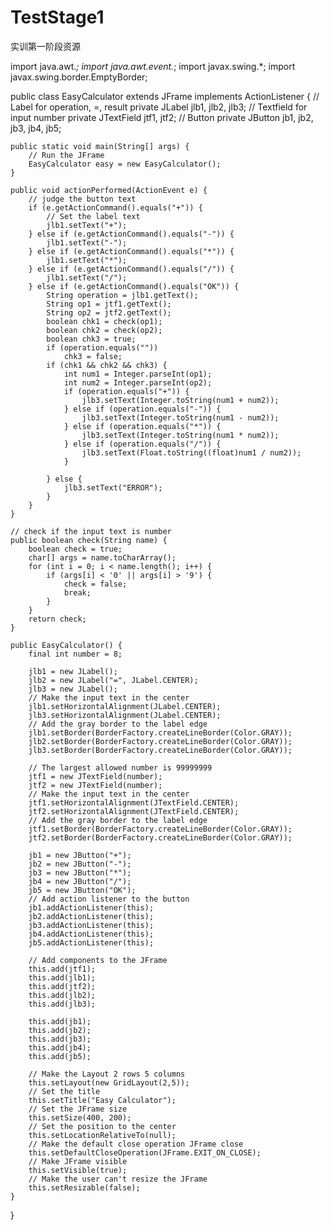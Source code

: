 # TestStage1
实训第一阶段资源


import java.awt.*;
import java.awt.event.*;
import javax.swing.*;
import javax.swing.border.EmptyBorder;

public class EasyCalculator extends JFrame implements ActionListener {
	// Label for operation, =, result
	private JLabel jlb1, jlb2, jlb3;
	// Textfield for input number
	private JTextField jtf1, jtf2; 
	// Button
	private JButton jb1, jb2, jb3, jb4, jb5; 
	
	public static void main(String[] args) {
		// Run the JFrame
		EasyCalculator easy = new EasyCalculator(); 
	}
	
	public void actionPerformed(ActionEvent e) {
		// judge the button text
		if (e.getActionCommand().equals("+")) {
			// Set the label text 
			jlb1.setText("+"); 
		} else if (e.getActionCommand().equals("-")) {
			jlb1.setText("-");
		} else if (e.getActionCommand().equals("*")) {
			jlb1.setText("*");
		} else if (e.getActionCommand().equals("/")) {
			jlb1.setText("/");
		} else if (e.getActionCommand().equals("OK")) {
			String operation = jlb1.getText();
			String op1 = jtf1.getText();
			String op2 = jtf2.getText();
			boolean chk1 = check(op1);
			boolean chk2 = check(op2);
			boolean chk3 = true;
			if (operation.equals(""))
				chk3 = false;
			if (chk1 && chk2 && chk3) {
				int num1 = Integer.parseInt(op1);
				int num2 = Integer.parseInt(op2);
				if (operation.equals("+")) {
					jlb3.setText(Integer.toString(num1 + num2));
				} else if (operation.equals("-")) {
					jlb3.setText(Integer.toString(num1 - num2));
				} else if (operation.equals("*")) {
					jlb3.setText(Integer.toString(num1 * num2));
				} else if (operation.equals("/")) {
					jlb3.setText(Float.toString((float)num1 / num2));
				}
				
			} else {
				jlb3.setText("ERROR");
			}
		}
	}
	
	// check if the input text is number
	public boolean check(String name) {	
		boolean check = true;
		char[] args = name.toCharArray();
		for (int i = 0; i < name.length(); i++) {
			if (args[i] < '0' || args[i] > '9') {
				check = false;
				break;
			}
		}
		return check;
	}
	
	public EasyCalculator() {
		final int number = 8;
		
		jlb1 = new JLabel();
		jlb2 = new JLabel("=", JLabel.CENTER);
		jlb3 = new JLabel();
		// Make the input text in the center
		jlb1.setHorizontalAlignment(JLabel.CENTER);
		jlb3.setHorizontalAlignment(JLabel.CENTER);
		// Add the gray border to the label edge
		jlb1.setBorder(BorderFactory.createLineBorder(Color.GRAY)); 
		jlb2.setBorder(BorderFactory.createLineBorder(Color.GRAY));
		jlb3.setBorder(BorderFactory.createLineBorder(Color.GRAY));
		
		// The largest allowed number is 99999999		
		jtf1 = new JTextField(number);
		jtf2 = new JTextField(number); 
		// Make the input text in the center
		jtf1.setHorizontalAlignment(JTextField.CENTER);
		jtf2.setHorizontalAlignment(JTextField.CENTER);
		// Add the gray border to the label edge
		jtf1.setBorder(BorderFactory.createLineBorder(Color.GRAY));
		jtf2.setBorder(BorderFactory.createLineBorder(Color.GRAY));
		
		jb1 = new JButton("+");
		jb2 = new JButton("-");
		jb3 = new JButton("*");
		jb4 = new JButton("/");
		jb5 = new JButton("OK");
		// Add action listener to the button
		jb1.addActionListener(this);
		jb2.addActionListener(this);
		jb3.addActionListener(this);
		jb4.addActionListener(this);
		jb5.addActionListener(this);
		
		// Add components to the JFrame
		this.add(jtf1);
		this.add(jlb1);
		this.add(jtf2);
		this.add(jlb2);
		this.add(jlb3);
		
		this.add(jb1);
		this.add(jb2);
		this.add(jb3);
		this.add(jb4);
		this.add(jb5);
		
		// Make the Layout 2 rows 5 columns
		this.setLayout(new GridLayout(2,5));
		// Set the title
		this.setTitle("Easy Calculator");
		// Set the JFrame size
		this.setSize(400, 200);
		// Set the position to the center
		this.setLocationRelativeTo(null);
		// Make the default close operation JFrame close
		this.setDefaultCloseOperation(JFrame.EXIT_ON_CLOSE);
		// Make JFrame visible
		this.setVisible(true);
		// Make the user can't resize the JFrame
		this.setResizable(false);
	}
}
